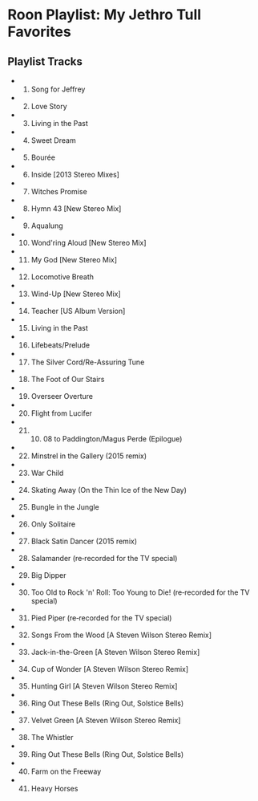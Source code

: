 # Roon Playlist: My Jethro Tull Favorites

## Playlist Tracks


- 1. Song for Jeffrey
- 2. Love Story
- 3. Living in the Past
- 4. Sweet Dream
- 5. Bourée
- 6. Inside [2013 Stereo Mixes]
- 7. Witches Promise
- 8. Hymn 43 [New Stereo Mix]
- 9. Aqualung
- 10. Wond'ring Aloud [New Stereo Mix]
- 11. My God [New Stereo Mix]
- 12. Locomotive Breath
- 13. Wind-Up [New Stereo Mix]
- 14. Teacher [US Album Version]
- 15. Living in the Past
- 16. Lifebeats/Prelude
- 17. The Silver Cord/Re-Assuring Tune
- 18. The Foot of Our Stairs
- 19. Overseer Overture
- 20. Flight from Lucifer
- 21. 10. 08 to Paddington/Magus Perde (Epilogue)
- 22. Minstrel in the Gallery (2015 remix)
- 23. War Child
- 24. Skating Away (On the Thin Ice of the New Day)
- 25. Bungle in the Jungle
- 26. Only Solitaire
- 27. Black Satin Dancer (2015 remix)
- 28. Salamander (re‐recorded for the TV special)
- 29. Big Dipper
- 30. Too Old to Rock 'n' Roll: Too Young to Die! (re‐recorded for the TV special)
- 31. Pied Piper (re‐recorded for the TV special)
- 32. Songs From the Wood [A Steven Wilson Stereo Remix]
- 33. Jack-in-the-Green [A Steven Wilson Stereo Remix]
- 34. Cup of Wonder [A Steven Wilson Stereo Remix]
- 35. Hunting Girl [A Steven Wilson Stereo Remix]
- 36. Ring Out These Bells (Ring Out, Solstice Bells)
- 37. Velvet Green [A Steven Wilson Stereo Remix]
- 38. The Whistler
- 39. Ring Out These Bells (Ring Out, Solstice Bells)
- 40. Farm on the Freeway
- 41. Heavy Horses

